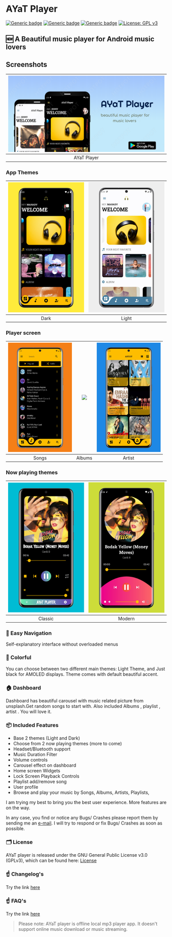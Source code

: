 # AYaT Player 

[![Generic badge](https://img.shields.io/badge/Platform-Android-green.svg)](https://github.com/mahadydev/AYat_Player_Flutter)
[![Generic badge](https://img.shields.io/badge/minSdkVersion-21-green.svg)](https://github.com/mahadydev/AYat_Player_Flutter)
[![Generic badge](https://img.shields.io/badge/Download-Google_Play-green.svg)](https://play.google.com/store/apps/details?id=com.mahadydev.ayat_player)
[![License: GPL v3](https://img.shields.io/badge/License-GPL%20v3-blue.svg)](https://github.com/mahadydev/AYat_Player_Flutter/blob/master/licence.txt)
## 🆕 A Beautiful music player for Android music lovers 

## Screenshots
| <img src="screenshots/graphic-banner.png" width="600"/>|
|:---:|
|AYaT Player|
### App Themes
| <img src="screenshots/home-dark.png" width="300"/> | <img src="screenshots/home-light.png" width="300"/> 
|:---:|:---:|
|Dark| Light|

### Player screen
| <img src="screenshots/songs.png" width="200"/>| <img src="screenshots/album.png" width="200"/>| <img src="screenshots/artist.png" width="200"/>|
|:---:|:---:|:---:|
| Songs | Albums | Artist|

### Now playing themes
 | <img src="screenshots/nowplaying-classic.png" width="300"/> | <img src="screenshots/nowplaying-modern.png" width="300"/> 
|:---:|:---:|
|Classic| Modern|


### 🧭 Easy Navigation 
Self-explanatory interface without overloaded menus

### 🎨 Colorful
You can choose between two different main themes: Light Theme, and Just black for AMOLED displays. Theme comes with default beautiful accent.

### 🏠 Dashboard
Dashboard has beautiful carousel with music related picture from unsplash.Get random songs to start with. Also included Albums , playlist , artist . You will love it.


### 📦 Included Features
-  Base 2 themes (Light and Dark)
-  Choose from 2 now playing themes (more to come)
-  Headset/Bluetooth support
-  Music Duration Filter
-  Volume controls
-  Carousel effect on dashboard
-  Home screen Widgets
-  Lock Screen Playback Controls
-  Playlist add/remove song
-  User profile
-  Browse and play your music by Songs, Albums, Artists, Playlists,


I am trying my best to bring you the best user experience. More features are on the
way.

In any case, you find or notice any Bugs/ Crashes please report them by
sending me an [e-mail](mailto:mahadydev@gmail.com). I will try to respond or fix Bugs/ Crashes as soon as
possible.

### 🗂️ License

AYaT player is released under the GNU General Public License v3.0
(GPLv3), which can be found here: [License](LICENSE.md)

### ☝️ Changelog's

Try the link [here](https://mahadydev.github.io/changelog/ayat-player-changelog.html)

### ☝️ FAQ's
Try the link [here](https://mahadydev.github.io/faq/ayat-player-faq.html)

>Please note: AYaT player is offline local mp3 player app. It
>doesn't support online music download or music streaming.
